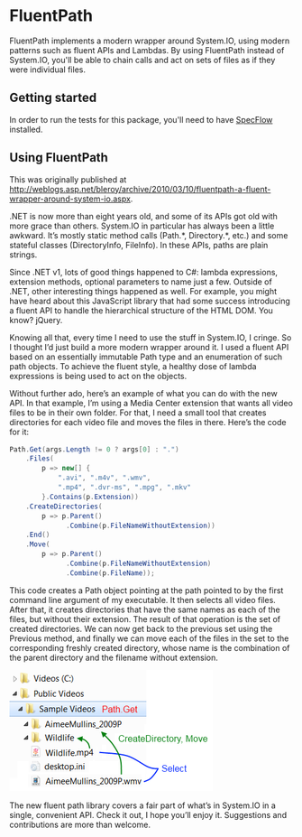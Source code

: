 FluentPath
==========

FluentPath implements a modern wrapper around System.IO, using modern patterns
such as fluent APIs and Lambdas.
By using FluentPath instead of System.IO, you'll be able to chain calls and
act on sets of files as if they were individual files.

Getting started
---------------

In order to run the tests for this package, you'll need to have
[SpecFlow](http://www.specflow.org/getting-started/) installed.

Using FluentPath
----------------

This was originally published at http://weblogs.asp.net/bleroy/archive/2010/03/10/fluentpath-a-fluent-wrapper-around-system-io.aspx.

.NET is now more than eight years old, and some of its APIs got old with more
grace than others.
System.IO in particular has always been a little awkward.
It’s mostly static method calls (Path.\*, Directory.\*, etc.) and some stateful
classes (DirectoryInfo, FileInfo).
In these APIs, paths are plain strings.

Since .NET v1, lots of good things happened to C#: lambda expressions,
extension methods, optional parameters to name just a few.
Outside of .NET, other interesting things happened as well.
For example, you might have heard about this JavaScript library that had some
success introducing a fluent API to handle the hierarchical structure of the
HTML DOM.
You know? jQuery.

Knowing all that, every time I need to use the stuff in System.IO, I cringe.
So I thought I’d just build a more modern wrapper around it.
I used a fluent API based on an essentially immutable Path type and an
enumeration of such path objects.
To achieve the fluent style, a healthy dose of lambda expressions is being used
to act on the objects.

Without further ado, here’s an example of what you can do with the new API.
In that example, I’m using a Media Center extension that wants all video files
to be in their own folder.
For that, I need a small tool that creates directories for each video file and
moves the files in there. Here’s the code for it:

```csharp
Path.Get(args.Length != 0 ? args[0] : ".")
    .Files(
        p => new[] {
            ".avi", ".m4v", ".wmv",
            ".mp4", ".dvr-ms", ".mpg", ".mkv"
        }.Contains(p.Extension))
    .CreateDirectories(
        p => p.Parent()
              .Combine(p.FileNameWithoutExtension))
    .End()
    .Move(
        p => p.Parent()
              .Combine(p.FileNameWithoutExtension)
              .Combine(p.FileName));
```

This code creates a Path object pointing at the path pointed to by the first
command line argument of my executable.
It then selects all video files.
After that, it creates directories that have the same names as each of the
files, but without their extension.
The result of that operation is the set of created directories.
We can now get back to the previous set using the Previous method, and finally
we can move each of the files in the set to the corresponding freshly created
directory, whose name is the combination of the parent directory and the
filename without extension.

![Moving files around with FluentPath](./doc/media/FluentPath1.png)

The new fluent path library covers a fair part of what’s in System.IO in a
single, convenient API.
Check it out, I hope you’ll enjoy it.
Suggestions and contributions are more than welcome.

